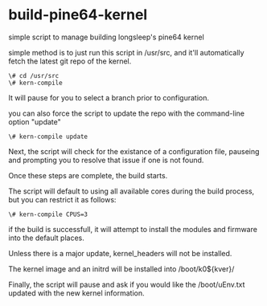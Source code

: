 # build-pine64-kernel
simple script to manage building longsleep's pine64 kernel

simple method is to just run this script in /usr/src, and it'll
automatically fetch the latest git repo of the kernel.

    \# cd /usr/src
    \# kern-compile

It will pause for you to select a branch prior to configuration.

you can also force the script to update the repo with the command-line
option "update"

    \# kern-compile update


Next, the script will check for the existance of a configuration file,
pauseing and prompting you to resolve that issue if one is not found.

Once these steps are complete, the build starts.

The script will default to using all available cores during the build
process, but you can restrict it as follows:

    \# kern-compile CPUS=3

if the build is successfull, it will attempt to install
the modules and firmware into the default places.

Unless there is a major update, kernel_headers will not be installed.

The kernel image and an initrd will be installed into /boot/k0${kver}/

Finally, the script will pause and ask if you would like the /boot/uEnv.txt
updated with the new kernel information.  



